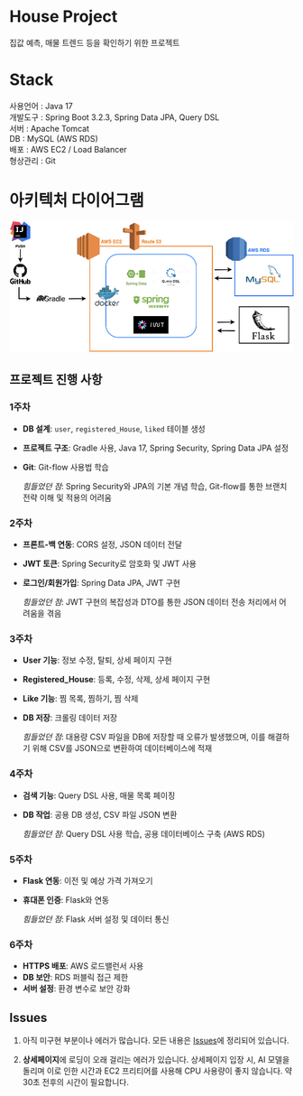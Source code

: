 # House Project

집값 예측, 매물 트렌드 등을 확인하기 위한 프로젝트

# Stack

사용언어 : Java 17  
개발도구 : Spring Boot 3.2.3, Spring Data JPA, Query DSL  
서버 : Apache Tomcat  
DB : MySQL (AWS RDS)  
배포 : AWS EC2 / Load Balancer  
형상관리 : Git  

# 아키텍처 다이어그램

![image](https://github.com/mirikwon427/House-Project/blob/master/images/image1.png)

## 프로젝트 진행 사항

### 1주차
- **DB 설계**: `user`, `registered_House`, `liked` 테이블 생성
- **프로젝트 구조**: Gradle 사용, Java 17, Spring Security, Spring Data JPA 설정
- **Git**: Git-flow 사용법 학습

  _힘들었던 점_: Spring Security와 JPA의 기본 개념 학습, Git-flow를 통한 브랜치 전략 이해 및 적용의 어려움

### 2주차
- **프론트-백 연동**: CORS 설정, JSON 데이터 전달
- **JWT 토큰**: Spring Security로 암호화 및 JWT 사용
- **로그인/회원가입**: Spring Data JPA, JWT 구현

  _힘들었던 점_: JWT 구현의 복잡성과 DTO를 통한 JSON 데이터 전송 처리에서 어려움을 겪음

### 3주차
- **User 기능**: 정보 수정, 탈퇴, 상세 페이지 구현
- **Registered_House**: 등록, 수정, 삭제, 상세 페이지 구현
- **Like 기능**: 찜 목록, 찜하기, 찜 삭제
- **DB 저장**: 크롤링 데이터 저장

  _힘들었던 점_: 대용량 CSV 파일을 DB에 저장할 때 오류가 발생했으며, 이를 해결하기 위해 CSV를 JSON으로 변환하여 데이터베이스에 적재

### 4주차
- **검색 기능**: Query DSL 사용, 매물 목록 페이징
- **DB 작업**: 공용 DB 생성, CSV 파일 JSON 변환

  _힘들었던 점_: Query DSL 사용 학습, 공용 데이터베이스 구축 (AWS RDS)

### 5주차
- **Flask 연동**: 이전 및 예상 가격 가져오기
- **휴대폰 인증**: Flask와 연동

  _힘들었던 점_: Flask 서버 설정 및 데이터 통신

### 6주차
- **HTTPS 배포**: AWS 로드밸런서 사용
- **DB 보안**: RDS 퍼블릭 접근 제한
- **서버 설정**: 환경 변수로 보안 강화

## Issues

1. 아직 미구현 부분이나 에러가 많습니다. 모든 내용은 [Issues](https://github.com/housestudy/project/issues)에 정리되어 있습니다.

2. **상세페이지**에 로딩이 오래 걸리는 에러가 있습니다. 상세페이지 입장 시, AI 모델을 돌리며 이로 인한 시간과 EC2 프리티어를 사용해 CPU 사용량이 좋지 않습니다. 약 30초 전후의 시간이 필요합니다.

